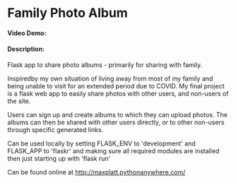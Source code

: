 # Family Photo Album
#### Video Demo:  <URL HERE>
#### Description:
Flask app to share photo albums - primarily for sharing with family.
  
Inspiredby my own situation of living away from most of my family and being unable to visit for an extended period due to COVID. My final project is a flask web app to easily share photos with other users, and non-users of the site.

Users can sign up and create albums to which they can upload photos. The albums can then be shared with other users directly, or to other non-users through specific generated links.

Can be used locally by setting FLASK_ENV to 'development' and FLASK_APP to 'flaskr' and making sure all required modules are installed then just starting up with 'flask run'

Can be found online at http://maxplatt.pythonanywhere.com/
